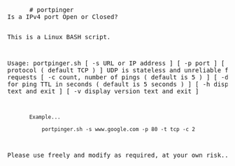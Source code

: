 <HTML>
  <BODY>
    <PRE>
      # portpinger
Is a IPv4 port Open or Closed?

This is a Linux BASH script.

Usage: portpinger.sh [ -s URL or IP address ] [ -p port ] 
                     [ -t protocol ( default TCP ) ] UDP is stateless and unreliable for ping requests 
                     [ -c count, number of pings ( default is 5 ) ] 
                     [ -d set timeout for ping TTL in seconds ( default is 5 seconds ) ] 
                     [ -h display help text and exit ] 
                     [ -v display version text and exit ] 

           Example... 

               portpinger.sh -s www.google.com -p 80 -t tcp -c 2

Please use freely and modify as required, at your own risk...
    </PRE>
  </BODY>
</HTML>
